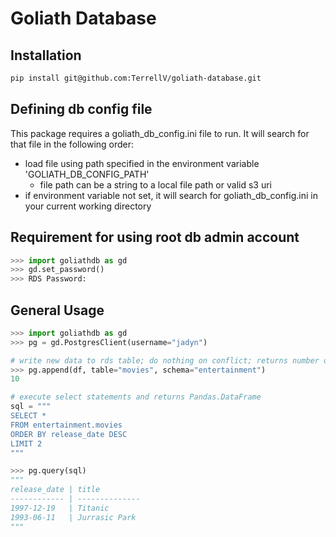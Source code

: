 # Goliath Database

## Installation

```bash
pip install git@github.com:TerrellV/goliath-database.git
```

## Defining db config file

This package requires a goliath_db_config.ini file to run. It will search for that file in the following order:

* load file using path specified in the environment variable 'GOLIATH_DB_CONFIG_PATH'
  * file path can be a string to a local file path or valid s3 uri
* if environment variable not set, it will search for goliath_db_config.ini in your current working directory

## Requirement for using root db admin account

```py
>>> import goliathdb as gd
>>> gd.set_password()
>>> RDS Password:
```

## General Usage

```py
>>> import goliathdb as gd
>>> pg = gd.PostgresClient(username="jadyn")

# write new data to rds table; do nothing on conflict; returns number of rows written to database
>>> pg.append(df, table="movies", schema="entertainment")
10

# execute select statements and returns Pandas.DataFrame
sql = """
SELECT *
FROM entertainment.movies
ORDER BY release_date DESC
LIMIT 2
"""

>>> pg.query(sql)
"""
release_date | title
------------ | --------------
1997-12-19   | Titanic
1993-06-11   | Jurrasic Park
"""
```
